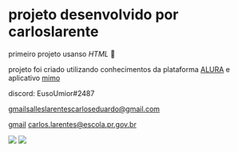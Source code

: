 # projeto desenvolvido por carloslarente

primeiro projeto usanso *HTML* 🎊

projeto foi criado utilizando conhecimentos da plataforma [ALURA](https://www.alura.com.br)
e aplicativo [mimo](https://mimo.org)

discord: EusoUmior#2487

[gmail](salleslarentescarloseduardo@gmail.com)salleslarentescarloseduardo@gmail.com

[gmail](carlos.larentes@escola.pr.gov.br) carlos.larentes@escola.pr.gov.br


![](https://media.tenor.com/4sg3zc2RXgUAAAAM/jmd-japanese-cars.gif) ![](https://media.tenor.com/oeGuhk0QjN0AAAAM/drift-anim.gif)

